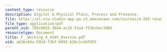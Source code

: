 ```yaml
---
content_type: resource
description: Digital & Physical Place, Process and Presence.
file: https://ol-ocw-studio-app-qa.s3.amazonaws.com/courses/4-285-research-topics-in-architecture-citizen-centered-design-of-open-governance-systems-fall-2002/a626c64a592df3bf0d93b2bc1cddfd55_F__Working_4_4285_Overvie.pdf
file_type: application/pdf
parent_uid: 799c0026-3644-ac2d-53ad-f53bcbec3908
resourcetype: Document
title: F__Working_4_4285_Overvie.pdf
uid: a626c64a-592d-f3bf-0d93-b2bc1cddfd55
---
```

